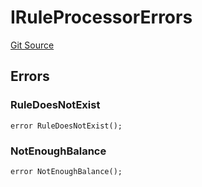 # IRuleProcessorErrors
[Git Source](https://github.com/thrackle-io/rules-engine/blob/8e8136863cc533050498938ef97f694c7b6600c3/src/common/IErrors.sol)


## Errors
### RuleDoesNotExist

```solidity
error RuleDoesNotExist();
```

### NotEnoughBalance

```solidity
error NotEnoughBalance();
```


